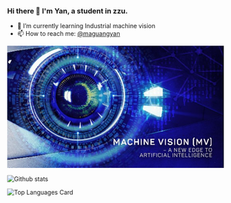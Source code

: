 ### Hi there 👋 I'm Yan, a  student  in zzu.

- 🌱 I’m currently learning Industrial machine vision
- 📫 How to reach me: <a href="https://github.com/maguangyan">@maguangyan</a>

![MV](README.assets/Racetrack_Introduction-to-Machine-Vision_gaitubao_546x307.jpg)

![Github stats](https://github-readme-stats.vercel.app/api?username=maguangyan&theme=default&show_icons=true&count_private=true)

![Top Languages Card](https://github-readme-stats.vercel.app/api/top-langs/?username=maguangyan&layout=compact)
